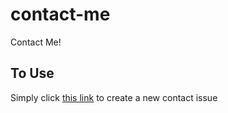 # contact-me

Contact Me!

## To Use

Simply click [this link](https://github.com/Monster0506/contact-me/issues/new) to create a new contact issue
